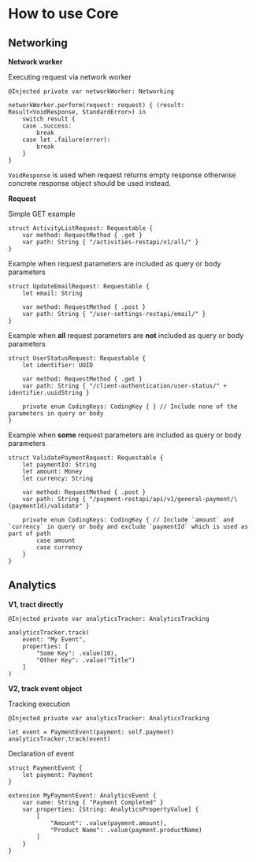 # How to use Core

## Networking

**Network worker**

Executing request via network worker

```
@Injected private var networkWorker: Networking

networkWorker.perform(request: request) { (result: Result<VoidResponse, StandardError>) in
    switch result {
    case .success:
        break
    case let .failure(error):
        break
    }
}
```

`VoidResponse` is used when request returns empty response otherwise concrete response object should be used instead.

**Request**

Simple GET example

```
struct ActivityListRequest: Requestable {
    var method: RequestMethod { .get }
    var path: String { "/activities-restapi/v1/all/" }
}
```

Example when request parameters are included as query or body parameters

```
struct UpdateEmailRequest: Requestable {
    let email: String

    var method: RequestMethod { .post }
    var path: String { "/user-settings-restapi/email/" }
}
```

Example when **all** request parameters are **not** included as query or body parameters

```
struct UserStatusRequest: Requestable {
    let identifier: UUID

    var method: RequestMethod { .get }
    var path: String { "/client-authentication/user-status/" + identifier.uuidString }

    private enum CodingKeys: CodingKey { } // Include none of the parameters in query or body
}
```

Example when **some** request parameters are included as query or body parameters

```
struct ValidatePaymentRequest: Requestable {
    let paymentId: String 
    let amount: Money
    let currency: String

    var method: RequestMethod { .post }
    var path: String { "/payment-restapi/api/v1/general-payment/\(paymentId)/validate" }
    
    private enum CodingKeys: CodingKey { // Include `amount` and `currency` in query or body and exclude `paymentId` which is used as part of path
        case amount
        case currency
    }
}
```

## Analytics

**V1, tract directly**
```
@Injected private var analyticsTracker: AnalyticsTracking

analyticsTracker.track(
    event: "My Event", 
    properties: [
        "Some Key": .value(10),
        "Other Key": .value("Title")
    ]
)
```

**V2, track event object**

Tracking execution
```
@Injected private var analyticsTracker: AnalyticsTracking

let event = PaymentEvent(payment: self.payment)
analyticsTracker.track(event)
```

Declaration of event
```
struct PaymentEvent {
    let payment: Payment
}

extension MyPaymentEvent: AnalyticsEvent {
    var name: String { "Payment Completed" }
    var properties: [String: AnalyticsPropertyValue] { 
        [
            "Amount": .value(payment.amount),
            "Product Name": .value(payment.productName)
        ]
    }
}
```
